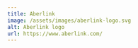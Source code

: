 ```yaml
---
title: Aberlink
image: /assets/images/aberlink-logo.svg
alt: Aberlink logo
url: https://www.aberlink.com/
---
```

